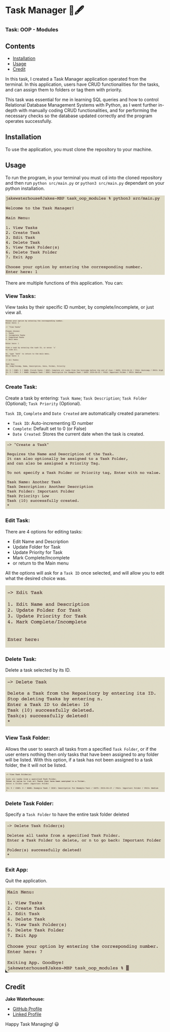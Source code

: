 # **Task Manager** 📔🖋️
### Task: OOP - Modules

## **Contents**

- [Installation](#installation)
- [Usage](#usage)
- [Credit](#credit)

In this task, I created a Task Manager application operated from the terminal. In this application, users have CRUD functionalities for the tasks, and can assign them to folders 
or tag them with priority.

This task was essential for me in learning SQL queries and how to control Relational Database Management Systems with Python, as I went further in-depth with manually coding CRUD 
functionalities, and for performing the necessary checks so the database updated correctly and the program operates successfully.

## **Installation**

To use the application, you must clone the repository to your machine.

## **Usage**

To run the program, in your terminal you must cd into the cloned repository and then run `python src/main.py` or `python3 src/main.py` dependant on your python installation.

![Main Menu](resources/main_menu.png)

There are multiple functions of this application. You can:

### View Tasks:

View tasks by their specific ID number, by complete/incomplete, or just view all.

![View Task](resources/view_task.png)

### Create Task:

Create a task by entering: `Task Name`; `Task Description`; `Task Folder` (Optional); `Task Priority` (Optional). 

`Task ID`, `Complete` and `Date Created` are automatically created parameters:
* `Task ID`: Auto-incrementing ID number
* `Complete`: Default set to 0 (or False)
* `Date Created`: Stores the current date when the task is created.

![Create Task](resources/create_task.png)

### Edit Task:

There are 4 options for editing tasks:
* Edit Name and Description
* Update Folder for Task
* Update Priority for Task
* Mark Complete/Incomplete
* or return to the Main menu

All the options will ask for a `Task ID` once selected, and will allow you to edit what the desired choice was.

![Edit Task](resources/edit_task.png)

### Delete Task:

Delete a task selected by its ID.

![Delete Task](resources/delete_task.png)

### View Task Folder:

Allows the user to search all tasks from a specified `Task Folder`, or if the user enters nothing then only tasks that have been assigned to any folder will be listed. With this 
option, if a task has not been assigned to a task folder, the it will not be listed.

![View Task Folder](resources/view_folder.png)

### Delete Task Folder:

Specify a `Task Folder` to have the entire task folder deleted

![Delete Task Folder](resources/delete_folder.png)

### Exit App:

Quit the application.

![Exit Application](resources/exit_app.png)

## **Credit**

**Jake Waterhouse:**
* [GitHub Profile](https://github.com/jake-wh)
* [Linked Profile](https://www.linkedin.com/in/jake-waterhouse/)

Happy Task Managing! 😃

